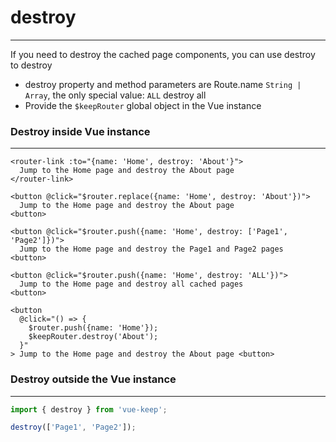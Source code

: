 # destroy
---

If you need to destroy the cached page components, you can use destroy to destroy
- destroy property and method parameters are Route.name `String | Array`, the only special value: `ALL` destroy all
- Provide the `$keepRouter` global object in the Vue instance

### Destroy inside Vue instance
---

```vue
<router-link :to="{name: 'Home', destroy: 'About'}">
  Jump to the Home page and destroy the About page
</router-link>

<button @click="$router.replace({name: 'Home', destroy: 'About'})">
  Jump to the Home page and destroy the About page
<button>

<button @click="$router.push({name: 'Home', destroy: ['Page1', 'Page2']})">
  Jump to the Home page and destroy the Page1 and Page2 pages
<button>

<button @click="$router.push({name: 'Home', destroy: 'ALL'})">
  Jump to the Home page and destroy all cached pages
<button>

<button
  @click="() => {
    $router.push({name: 'Home'});
    $keepRouter.destroy('About');
  }"
> Jump to the Home page and destroy the About page <button>
```

### Destroy outside the Vue instance
---

```js
import { destroy } from 'vue-keep';

destroy(['Page1', 'Page2']);
```